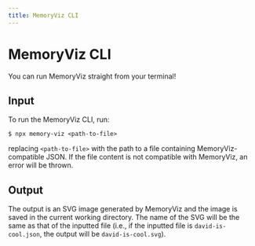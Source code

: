 ```yaml
---
title: MemoryViz CLI
---
```


# MemoryViz CLI

You can run MemoryViz straight from your terminal!

## Input

To run the MemoryViz CLI, run:

```console
$ npx memory-viz <path-to-file>
```

replacing `<path-to-file>` with the path to a file containing MemoryViz-compatible JSON. If the file content is not compatible with MemoryViz, an error will be thrown.

## Output

The output is an SVG image generated by MemoryViz and the image is saved in the current working directory. The name of the SVG will be the same as that of the inputted file (i.e., if the inputted file is `david-is-cool.json`, the output will be `david-is-cool.svg`).
